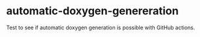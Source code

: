 # automatic-doxygen-genereration
Test to see if automatic doxygen generation is possible with GitHub actions.
